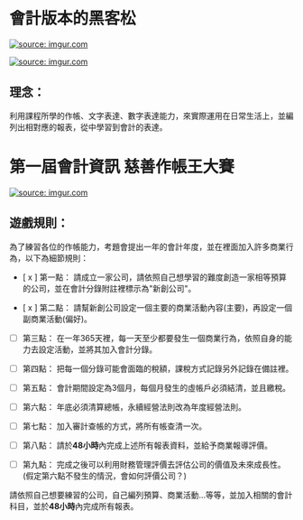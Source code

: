 # 會計版本的黑客松
<a href="https://imgur.com/4Fa82x0"><img src="https://i.imgur.com/4Fa82x0.png" title="source: imgur.com" /></a>


<a href="https://imgur.com/7R9iO1y"><img src="https://i.imgur.com/7R9iO1y.png" title="source: imgur.com" /></a>

## 理念：

利用課程所學的作帳、文字表達、數字表達能力，來實際運用在日常生活上，並編列出相對應的報表，從中學習到會計的表達。


# 第一屆會計資訊 慈善作帳王大賽

<a href="https://imgur.com/cgV41rK"><img src="https://i.imgur.com/cgV41rK.jpg" title="source: imgur.com" /></a>

## 遊戲規則：

為了練習各位的作帳能力，考題會提出一年的會計年度，並在裡面加入許多商業行為，以下為細節規則：

- [ x ] 第一點： 請成立一家公司，請依照自己想學習的難度創造一家相等預算的公司，並在會計分錄附註裡標示為"新創公司"。

- [ x ] 第二點： 請幫新創公司設定一個主要的商業活動內容(主要)，再設定一個副商業活動(偏好)。

- [ ] 第三點： 在一年365天裡，每一天至少都要發生一個商業行為，依照自身的能力去設定活動，並將其加入會計分錄。

- [ ] 第四點： 把每一個分錄可能會面臨的稅額，課稅方式記錄另外記錄在備註裡。

- [ ] 第五點： 會計期間設定為3個月，每個月發生的虛帳戶必須結清，並且繳稅。

- [ ] 第六點： 年底必須清算總帳，永續經營法則改為年度經營法則。

- [ ] 第七點： 加入審計查帳的方式，將所有帳查清一次。

- [ ] 第八點： 請於**48小時**內完成上述所有報表資料，並給予商業報導評價。

- [ ] 第九點： 完成之後可以利用財務管理評價去評估公司的價值及未來成長性。(假定第六點不發生的情況，會如何評價公司？)

請依照自己想要練習的公司，自己編列預算、商業活動...等等，並加入相關的會計科目，並於**48小時**內完成所有報表。